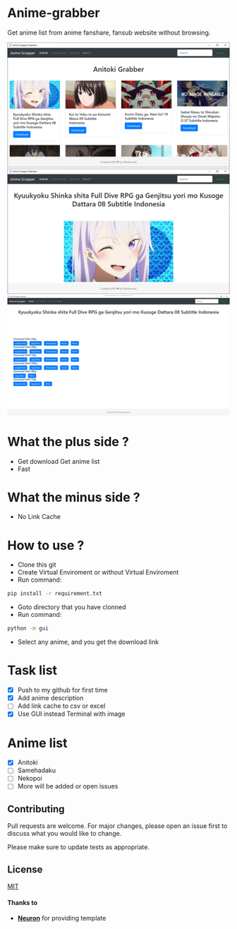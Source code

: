 # Anime-grabber
Get anime list from anime fanshare, fansub website without browsing.

![Home](screenshot/Home.png)
![Description](screenshot/Description.png)
![Download](screenshot/Download.png)

# What the plus side ?
+ Get download Get anime list
+ Fast

# What the minus side ?
- No Link Cache 

# How to use ?
- Clone this git
- Create Virtual Enviroment or without Virtual Enviroment
- Run command:
```bash
pip install -r requirement.txt
```
- Goto directory that you have clonned
- Run command:
```bash
python -m gui
```

- Select any anime, and you get the download link

# Task list
- [x] Push to my github for first time
- [x] Add anime description
- [ ] Add link cache to csv or excel
- [x] Use GUI instead Terminal with image

# Anime list
- [x] Anitoki
- [ ] Samehadaku
- [ ] Nekopoi
- [ ] More will be added or open issues

## Contributing
Pull requests are welcome. For major changes, please open an issue first to discuss what you would like to change.

Please make sure to update tests as appropriate.

## License
[MIT](https://choosealicense.com/licenses/mit/)

#### Thanks to
- [**Neuron**](https://github.com/Andrew-Shay/Neuron) for providing template

